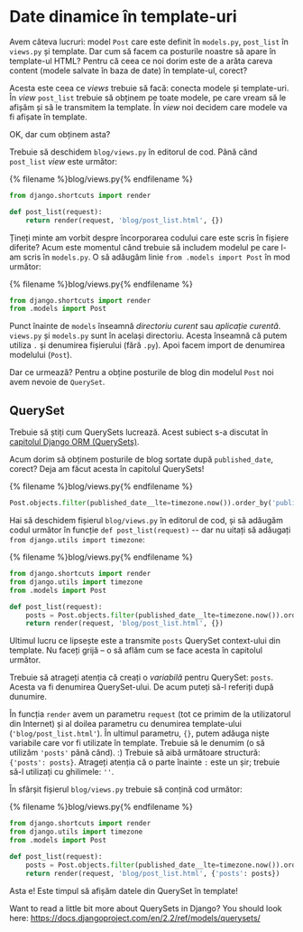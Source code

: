 # Date dinamice în template-uri

Avem câteva lucruri: model `Post` care este definit în `models.py`, `post_list` în `views.py` și template. Dar cum să facem ca posturile noastre să apare în template-ul HTML? Pentru că ceea ce noi dorim este de a arăta careva content (modele salvate în baza de date) în template-ul, corect?

Acesta este ceea ce *views* trebuie să facă: conecta modele și template-uri. În *view* `post_list` trebuie să obținem pe toate modele, pe care vream să le afișăm și să le transmitem la template. În *view* noi decidem care modele va fi afișate în template.

OK, dar cum obținem asta?

Trebuie să deschidem `blog/views.py` în editorul de cod. Până când `post_list` *view* este următor:

{% filename %}blog/views.py{% endfilename %}

```python
from django.shortcuts import render

def post_list(request):
    return render(request, 'blog/post_list.html', {})
```

Țineți minte am vorbit despre încorporarea codului care este scris în fișiere diferite? Acum este momentul când trebuie să includem modelul pe care l-am scris în `models.py`. O să adăugăm linie `from .models import Post` în mod următor:

{% filename %}blog/views.py{% endfilename %}

```python
from django.shortcuts import render
from .models import Post
```

Punct înainte de `models` înseamnă *directoriu curent* sau *aplicație curentă*. `views.py` și `models.py` sunt în același directoriu. Acesta înseamnă că putem utiliza `.` și denumirea fișierului (fără `.py`). Apoi facem import de denumirea modelului (`Post`).

Dar ce urmează? Pentru a obține posturile de blog din modelul `Post` noi avem nevoie de `QuerySet`.

## QuerySet

Trebuie să știți cum QuerySets lucrează. Acest subiect s-a discutat în [capitolul Django ORM (QuerySets)](../django_orm/README.md).

Acum dorim să obținem posturile de blog sortate după `published_date`, corect? Deja am făcut acesta în capitolul QuerySets!

{% filename %}blog/views.py{% endfilename %}

```python
Post.objects.filter(published_date__lte=timezone.now()).order_by('published_date')
```

Hai să deschidem fișierul `blog/views.py` în editorul de cod, și să adăugăm codul următor în funcție `def post_list(request)` -- dar nu uitați să adăugați `from django.utils import timezone`:

{% filename %}blog/views.py{% endfilename %}

```python
from django.shortcuts import render
from django.utils import timezone
from .models import Post

def post_list(request):
    posts = Post.objects.filter(published_date__lte=timezone.now()).order_by('published_date')
    return render(request, 'blog/post_list.html', {})
```

Ultimul lucru ce lipsește este a transmite `posts` QuerySet context-ului din template. Nu faceți grijă – o să aflăm cum se face acesta în capitolul următor.

Trebuie să atrageți atenția că creați o *variabilă* pentru QuerySet: `posts`. Acesta va fi denumirea QuerySet-ului. De acum puteți să-l referiți după dunumire.

În funcția `render` avem un parametru `request` (tot ce primim de la utilizatorul din Internet) și al doilea parametru cu denumirea template-ului (`'blog/post_list.html'`). În ultimul parametru, `{}`, putem adăuga niște variabile care vor fi utilizate în template. Trebuie să le denumim (o să utilizăm `'posts'` până când). :) Trebuie să aibă următoare structură: `{'posts': posts}`. Atrageți atenția că o parte înainte `:` este un șir; trebuie să-l utilizați cu ghilimele: `''`.

În sfârșit fișierul `blog/views.py` trebuie să conțină cod următor:

{% filename %}blog/views.py{% endfilename %}

```python
from django.shortcuts import render
from django.utils import timezone
from .models import Post

def post_list(request):
    posts = Post.objects.filter(published_date__lte=timezone.now()).order_by('published_date')
    return render(request, 'blog/post_list.html', {'posts': posts})
```

Asta e! Este timpul să afișăm datele din QuerySet în template!

Want to read a little bit more about QuerySets in Django? You should look here: https://docs.djangoproject.com/en/2.2/ref/models/querysets/